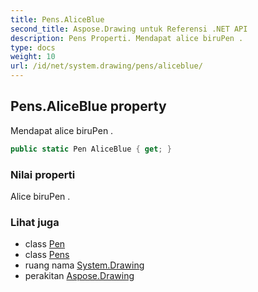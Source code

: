 ```yaml
---
title: Pens.AliceBlue
second_title: Aspose.Drawing untuk Referensi .NET API
description: Pens Properti. Mendapat alice biruPen .
type: docs
weight: 10
url: /id/net/system.drawing/pens/aliceblue/
---
```

## Pens.AliceBlue property

Mendapat alice biruPen .

```csharp
public static Pen AliceBlue { get; }
```

### Nilai properti

Alice biruPen .

### Lihat juga

* class [Pen](../../pen/)
* class [Pens](../)
* ruang nama [System.Drawing](../../pens/)
* perakitan [Aspose.Drawing](../../../)


